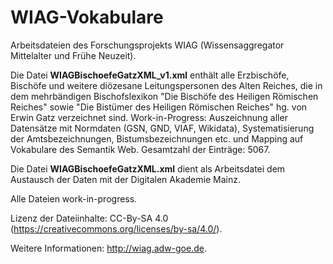 # WIAG-Vokabulare
Arbeitsdateien des Forschungsprojekts WIAG (Wissensaggregator Mittelalter und Frühe Neuzeit).

Die Datei <b>WIAGBischoefeGatzXML_v1.xml</b> enthält alle Erzbischöfe, Bischöfe und weitere diözesane Leitungspersonen des Alten Reiches, die in dem mehrbändigen Bischofslexikon "Die Bischöfe des Heiligen Römischen Reiches" sowie "Die Bistümer des Heiligen Römischen Reiches" hg. von Erwin Gatz verzeichnet sind. Work-in-Progress: Auszeichnung aller Datensätze mit Normdaten (GSN, GND, VIAF, Wikidata), Systematisierung der Amtsbezeichnungen, Bistumsbezeichnungen etc. und Mapping auf Vokabulare des Semantik Web.
Gesamtzahl der Einträge: 5067.

Die Datei <b>WIAGBischoefeGatzXML.xml</b> dient als Arbeitsdatei dem Austausch der Daten mit der Digitalen Akademie Mainz. 

Alle Dateien work-in-progress.

Lizenz der Dateiinhalte: CC-By-SA 4.0  (https://creativecommons.org/licenses/by-sa/4.0/).

Weitere Informationen: http://wiag.adw-goe.de.

